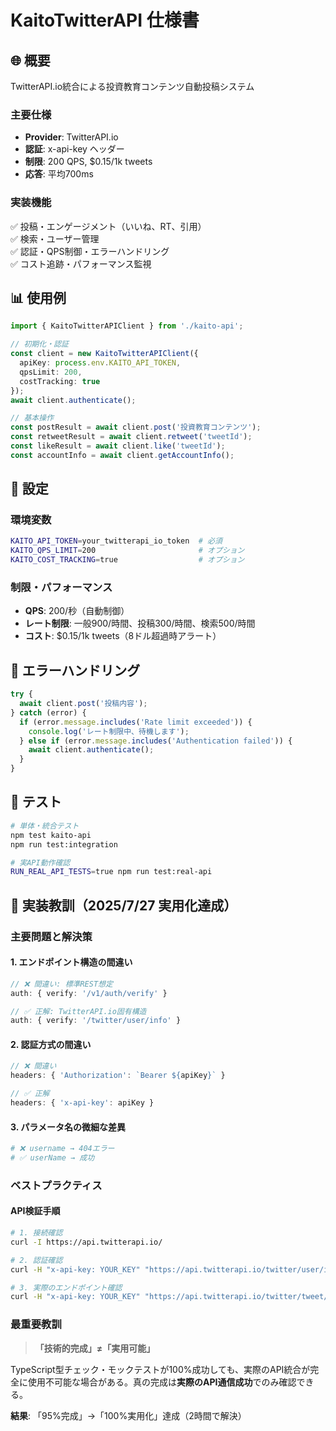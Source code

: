 # KaitoTwitterAPI 仕様書

## 🌐 概要

TwitterAPI.io統合による投資教育コンテンツ自動投稿システム

### 主要仕様
- **Provider**: TwitterAPI.io
- **認証**: x-api-key ヘッダー
- **制限**: 200 QPS, $0.15/1k tweets
- **応答**: 平均700ms

### 実装機能
✅ 投稿・エンゲージメント（いいね、RT、引用）  
✅ 検索・ユーザー管理  
✅ 認証・QPS制御・エラーハンドリング  
✅ コスト追跡・パフォーマンス監視

## 📊 使用例

```typescript
import { KaitoTwitterAPIClient } from './kaito-api';

// 初期化・認証
const client = new KaitoTwitterAPIClient({
  apiKey: process.env.KAITO_API_TOKEN,
  qpsLimit: 200,
  costTracking: true
});
await client.authenticate();

// 基本操作
const postResult = await client.post('投資教育コンテンツ');
const retweetResult = await client.retweet('tweetId');
const likeResult = await client.like('tweetId');
const accountInfo = await client.getAccountInfo();
```

## 🔧 設定

### 環境変数
```bash
KAITO_API_TOKEN=your_twitterapi_io_token  # 必須
KAITO_QPS_LIMIT=200                       # オプション
KAITO_COST_TRACKING=true                  # オプション
```

### 制限・パフォーマンス
- **QPS**: 200/秒（自動制御）
- **レート制限**: 一般900/時間、投稿300/時間、検索500/時間
- **コスト**: $0.15/1k tweets（8ドル超過時アラート）

## 🚨 エラーハンドリング

```typescript
try {
  await client.post('投稿内容');
} catch (error) {
  if (error.message.includes('Rate limit exceeded')) {
    console.log('レート制限中、待機します');
  } else if (error.message.includes('Authentication failed')) {
    await client.authenticate();
  }
}
```

## 🧪 テスト

```bash
# 単体・統合テスト
npm test kaito-api
npm run test:integration

# 実API動作確認
RUN_REAL_API_TESTS=true npm run test:real-api
```

## 🚨 実装教訓（2025/7/27 実用化達成）

### 主要問題と解決策

#### 1. エンドポイント構造の間違い
```typescript
// ❌ 間違い: 標準REST想定
auth: { verify: '/v1/auth/verify' }

// ✅ 正解: TwitterAPI.io固有構造  
auth: { verify: '/twitter/user/info' }
```

#### 2. 認証方式の間違い
```typescript
// ❌ 間違い
headers: { 'Authorization': `Bearer ${apiKey}` }

// ✅ 正解
headers: { 'x-api-key': apiKey }
```

#### 3. パラメータ名の微細な差異
```bash
# ❌ username → 404エラー
# ✅ userName → 成功
```

### ベストプラクティス

#### API検証手順
```bash
# 1. 接続確認
curl -I https://api.twitterapi.io/

# 2. 認証確認
curl -H "x-api-key: YOUR_KEY" "https://api.twitterapi.io/twitter/user/info?userName=elonmusk"

# 3. 実際のエンドポイント確認
curl -H "x-api-key: YOUR_KEY" "https://api.twitterapi.io/twitter/tweet/advanced_search?query=test&queryType=Latest"
```

### 最重要教訓

> **「技術的完成」≠「実用可能」**

TypeScript型チェック・モックテストが100%成功しても、実際のAPI統合が完全に使用不可能な場合がある。真の完成は**実際のAPI通信成功**でのみ確認できる。

**結果**: 「95%完成」→「100%実用化」達成（2時間で解決）